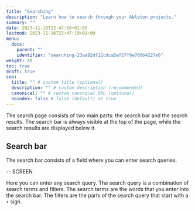 ```yaml
---
title: "Searching"
description: "Learn how to search through your Ableton projects."
summary: ""
date: 2023-11-16T22:47:19+01:00
lastmod: 2023-11-16T22:47:19+01:00
menu:
  docs:
    parent: ""
    identifier: "searching-23aa92df12cdca5ef17f6e760b4227e6"
weight: 40
toc: true
draft: true
seo:
  title: "" # custom title (optional)
  description: "" # custom description (recommended)
  canonical: "" # custom canonical URL (optional)
  noindex: false # false (default) or true
---
```


The search page consists of two main parts: the search bar and the search results. The search bar is always visible at the top of the page, while the search results are displayed below it.

## Search bar

The search bar consists of a field where you can enter search queries.

-- SCREEN

Here you can enter any search query. The search query is a combination of search terms and filters. The search terms are the words that you enter into the search bar. The filters are the parts of the search query that start with a `+` sign.





